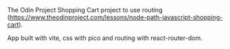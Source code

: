The Odin Project Shopping Cart project to use routing (https://www.theodinproject.com/lessons/node-path-javascript-shopping-cart).

App built with vite, css with pico and routing with react-router-dom.
